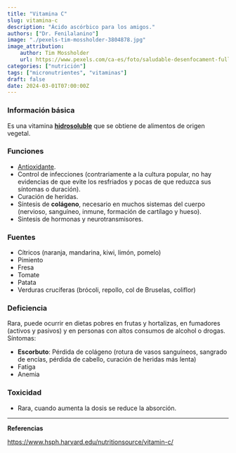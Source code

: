 ```yaml
---
title: "Vitamina C"
slug: vitamina-c
description: "Ácido ascórbico para los amigos."
authors: ["Dr. Fenilalanino"]
image: "./pexels-tim-mossholder-3804878.jpg"
image_attribution:
    author: Tim Mossholder
    url: https://www.pexels.com/ca-es/foto/saludable-desenfocament-fulles-arbre-3804878/
categories: ["nutrición"]
tags: ["micronutrientes", "vitaminas"]
draft: false
date: 2024-03-01T07:00:00Z
---
```


### Información básica
Es una vitamina **[hidrosoluble](../vitaminas-general)** que se obtiene de alimentos de origen vegetal.

### Funciones
- [Antioxidante](../antioxidantes).
- Control de infecciones (contrariamente a la cultura popular, no hay evidencias de que evite los resfriados y pocas de que reduzca sus síntomas o duración).
- Curación de heridas.
- Síntesis de **colágeno**, necesario en muchos sistemas del cuerpo (nervioso, sanguíneo, inmune, formación de cartílago y hueso).
- Sintesis de hormonas y neurotransmisores.

### Fuentes
- Cítricos (naranja, mandarina, kiwi, limón, pomelo)
- Pimiento
- Fresa
- Tomate
- Patata
- Verduras crucíferas (brócoli, repollo, col de Bruselas, coliflor)

### Deficiencia
Rara, puede ocurrir en dietas pobres en frutas y hortalizas, en fumadores (activos y pasivos) y en personas con altos consumos de alcohol o drogas. Síntomas:
- **Escorbuto**: Pérdida de colágeno (rotura de vasos sanguíneos, sangrado de encías, pérdida de cabello, curación de heridas más lenta)
- Fatiga
- Anemia

### Toxicidad
- Rara, cuando aumenta la dosis se reduce la absorción.

---

**Referencias**

https://www.hsph.harvard.edu/nutritionsource/vitamin-c/
